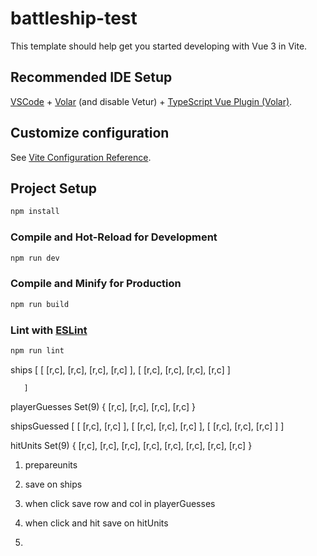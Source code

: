 # battleship-test

This template should help get you started developing with Vue 3 in Vite.

## Recommended IDE Setup

[VSCode](https://code.visualstudio.com/) + [Volar](https://marketplace.visualstudio.com/items?itemName=Vue.volar) (and disable Vetur) + [TypeScript Vue Plugin (Volar)](https://marketplace.visualstudio.com/items?itemName=Vue.vscode-typescript-vue-plugin).

## Customize configuration

See [Vite Configuration Reference](https://vitejs.dev/config/).

## Project Setup

```sh
npm install
```

### Compile and Hot-Reload for Development

```sh
npm run dev
```

### Compile and Minify for Production

```sh
npm run build
```

### Lint with [ESLint](https://eslint.org/)

```sh
npm run lint
```

ships [
[ [r,c], [r,c], [r,c], [r,c] ],
[ [r,c], [r,c], [r,c], [r,c] ]

       ]

playerGuesses Set(9) { [r,c], [r,c], [r,c], [r,c] }

shipsGuessed [
[ [r,c], [r,c] ],
[ [r,c], [r,c], [r,c] ],
[ [r,c], [r,c], [r,c] ]
]

hitUnits Set(9) { [r,c], [r,c], [r,c], [r,c], [r,c], [r,c], [r,c], [r,c] }

1. prepareunits
2. save on ships
3. when click save row and col in playerGuesses

4. when click and hit save on hitUnits
5.
